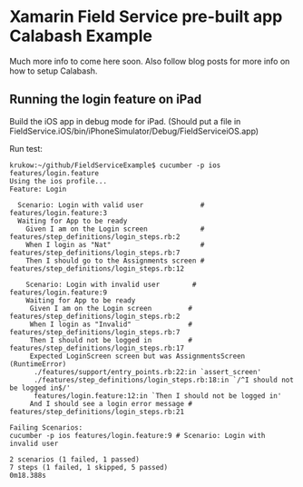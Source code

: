 # Xamarin Field Service pre-built app Calabash Example

Much more info to come here soon. Also follow blog posts for more info on how to setup Calabash.


## Running the login feature on iPad

Build the iOS app in debug mode for iPad.
(Should put a file in FieldService.iOS/bin/iPhoneSimulator/Debug/FieldServiceiOS.app)

Run test:

    krukow:~/github/FieldServiceExample$ cucumber -p ios features/login.feature
    Using the ios profile...
    Feature: Login

      Scenario: Login with valid user              # features/login.feature:3
      Waiting for App to be ready
        Given I am on the Login screen             # features/step_definitions/login_steps.rb:2
        When I login as "Nat"                      # features/step_definitions/login_steps.rb:7
        Then I should go to the Assignments screen # features/step_definitions/login_steps.rb:12

        Scenario: Login with invalid user        # features/login.feature:9
        Waiting for App to be ready
         Given I am on the Login screen         # features/step_definitions/login_steps.rb:2
         When I login as "Invalid"              # features/step_definitions/login_steps.rb:7
         Then I should not be logged in         # features/step_definitions/login_steps.rb:17
         Expected LoginScreen screen but was AssignmentsScreen (RuntimeError)
          ./features/support/entry_points.rb:22:in `assert_screen'
          ./features/step_definitions/login_steps.rb:18:in `/^I should not be logged in$/'
          features/login.feature:12:in `Then I should not be logged in'
         And I should see a login error message # features/step_definitions/login_steps.rb:21

    Failing Scenarios:
    cucumber -p ios features/login.feature:9 # Scenario: Login with invalid user

    2 scenarios (1 failed, 1 passed)
    7 steps (1 failed, 1 skipped, 5 passed)
    0m18.388s
